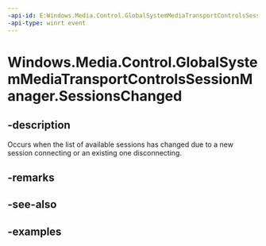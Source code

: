 ```yaml
---
-api-id: E:Windows.Media.Control.GlobalSystemMediaTransportControlsSessionManager.SessionsChanged
-api-type: winrt event
---
```


<!-- Event syntax.
public event TypedEventHandler SessionsChanged<GlobalSystemMediaTransportControlsSessionManager, SessionsChangedEventArgs>
-->

# Windows.Media.Control.GlobalSystemMediaTransportControlsSessionManager.SessionsChanged

## -description
Occurs when the list of available sessions has changed due to a new session connecting or an existing one disconnecting. 

## -remarks

## -see-also

## -examples

